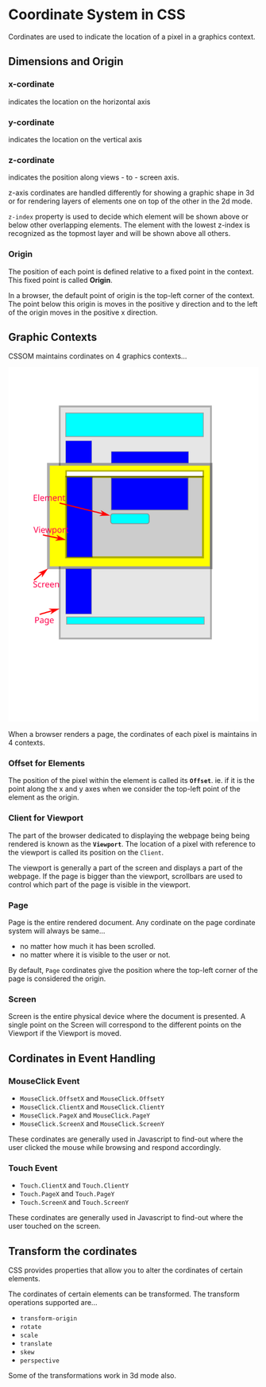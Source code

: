 # Coordinate System in CSS

Cordinates are used to indicate the location of a pixel in a graphics context. 

## Dimensions and Origin

### x-cordinate

indicates the location on the horizontal axis

### y-cordinate

indicates the location on the vertical axis

### z-cordinate

indicates the position along views - to - screen axis. 

z-axis cordinates are handled differently for showing a graphic shape in 3d or for rendering layers of elements one on top of the other in the 2d mode.

`z-index` property is used to decide which element will be shown above or below other overlapping elements. The element with the lowest z-index is recognized as the topmost layer and will be shown above all others.

### Origin

The position of each point is defined relative to a fixed point in the context. This fixed point is called **Origin**.

In a browser, the default point of origin is the top-left corner of the context. The point below this origin is moves in the positive y direction and to the left of the origin moves in the positive x direction.


## Graphic Contexts

CSSOM maintains cordinates on 4 graphics contexts...

![Cordinates](./scrview.svg)

When a browser renders a page, the cordinates of each pixel is maintains in 4 contexts.

### Offset for Elements

The position of the pixel within the element is called its **`Offset`**. ie. if it is the point along the x and y axes when we consider the top-left point of the element as the origin.

### Client for Viewport

The part of the browser dedicated to displaying the webpage being being rendered is known as the **`Viewport`**. The location of a pixel with reference to the viewport is called its position on the `Client`. 

The viewport is generally a part of the screen and displays a part of the webpage. If the page is bigger than the viewport, scrollbars are used to control which part of the page is visible in the viewport.

### Page

Page is the entire rendered document. Any cordinate on the page cordinate system will always be same...

- no matter how much it has been scrolled. 
- no matter where it is visible to the user or not.


By default, `Page` cordinates give the position where the top-left corner of the page is considered the origin.

### Screen

Screen is the entire physical device where the document is presented. A single point on the Screen will correspond to the different points on the Viewport if the Viewport is moved.

## Cordinates in Event Handling

### MouseClick Event

* `MouseClick.OffsetX` and `MouseClick.OffsetY`
* `MouseClick.ClientX` and `MouseClick.ClientY`
* `MouseClick.PageX` and `MouseClick.PageY`
* `MouseClick.ScreenX` and `MouseClick.ScreenY`

These cordinates are generally used in Javascript to find-out where the user clicked the mouse while browsing and respond accordingly.

### Touch Event

* `Touch.ClientX` and `Touch.ClientY`
* `Touch.PageX` and `Touch.PageY`
* `Touch.ScreenX` and `Touch.ScreenY`

These cordinates are generally used in Javascript to find-out where the user touched on the screen.

## Transform the cordinates

CSS provides properties that allow you to alter the cordinates of certain elements. 

The cordinates of certain elements can be transformed. The transform operations supported are...

* `transform-origin`
* `rotate`
* `scale`
* `translate`
* `skew`
* `perspective`

Some of the transformations work in 3d mode also.
